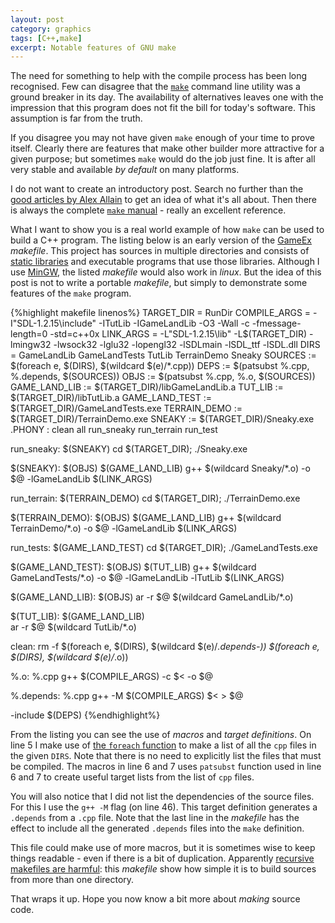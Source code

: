 ```yaml
---
layout: post
category: graphics
tags: [C++,make]
excerpt: Notable features of GNU make  
---
```

The need for something to help with the compile process has been long recognised.  Few can disagree that the [`make`](http://www.gnu.org/software/make/manual/make.html) command line utility was a ground breaker in its day.  The availability of alternatives leaves one with the impression that this program does not fit the bill for today's software. This assumption is far from the truth. 

If you disagree you may not have given `make` enough of your time to prove itself. Clearly there are features that make other builder more attractive for a given purpose; but sometimes `make` would do the job just fine.  It is after all very stable and available *by default* on many platforms.  

I do not want to create an introductory post. Search no further than the [good articles by Alex Allain](http://www.cprogramming.com/tutorial/makefiles_continued.html) to get an idea of what it's all about. Then there is always the complete [`make` manual](http://www.gnu.org/software/make/manual/make.html) - really an excellent reference.

What I want to show you is a real world example of how `make` can be used to build a C++ program. The listing below is an early version of the [GameEx](https://github.com/codespear/GameEx) *makefile*.  This project has sources in multiple directories and consists of [static libraries](http://en.wikipedia.org/wiki/Static_library) and executable programs that use those libraries.   Although I use  [MinGW](http://www.mingw.org/),  the listed *makefile* would also work in *linux*.  But the idea of this post is not to write a portable *makefile*, but simply to demonstrate some features of the `make` program.

{%highlight makefile linenos%}
TARGET_DIR = RunDir
COMPILE_ARGS = -I"SDL-1.2.15\include" -ITutLib -IGameLandLib -O3 -Wall -c -fmessage-length=0 -std=c++0x
LINK_ARGS = -L"SDL-1.2.15\lib" -L$(TARGET_DIR) -lmingw32 -lwsock32 -lglu32 -lopengl32 -lSDLmain -lSDL_ttf -lSDL.dll 
DIRS = GameLandLib GameLandTests TutLib TerrainDemo Sneaky
SOURCES := $(foreach e, $(DIRS), $(wildcard $(e)/*.cpp))
DEPS := $(patsubst %.cpp, %.depends, $(SOURCES))
OBJS := $(patsubst %.cpp, %.o, $(SOURCES))
GAME_LAND_LIB := $(TARGET_DIR)/libGameLandLib.a
TUT_LIB := $(TARGET_DIR)/libTutLib.a
GAME_LAND_TEST := $(TARGET_DIR)/GameLandTests.exe
TERRAIN_DEMO := $(TARGET_DIR)/TerrainDemo.exe
SNEAKY := $(TARGET_DIR)/Sneaky.exe
.PHONY : clean all run_sneaky run_terrain run_test 

run_sneaky: $(SNEAKY)
	cd $(TARGET_DIR); ./Sneaky.exe

$(SNEAKY): $(OBJS) $(GAME_LAND_LIB)
	g++ $(wildcard Sneaky/*.o) -o $@ -lGameLandLib $(LINK_ARGS)  

run_terrain: $(TERRAIN_DEMO)
	cd $(TARGET_DIR); ./TerrainDemo.exe

$(TERRAIN_DEMO): $(OBJS) $(GAME_LAND_LIB)
	g++ $(wildcard TerrainDemo/*.o) -o $@ -lGameLandLib $(LINK_ARGS)  

run_tests:  $(GAME_LAND_TEST)
	cd $(TARGET_DIR); ./GameLandTests.exe

$(GAME_LAND_TEST): $(OBJS) $(TUT_LIB) 
	g++ $(wildcard GameLandTests/*.o) -o $@ -lGameLandLib -lTutLib $(LINK_ARGS)  

$(GAME_LAND_LIB): $(OBJS)
	ar -r $@ $(wildcard GameLandLib/*.o)

$(TUT_LIB): $(GAME_LAND_LIB) 	
	ar -r $@ $(wildcard TutLib/*.o)

clean:
	rm -f $(foreach e, $(DIRS), $(wildcard $(e)/*.depends-)) $(foreach e, $(DIRS), $(wildcard $(e)/*.o))

%.o: %.cpp 
	g++ $(COMPILE_ARGS) -c $< -o $@

%.depends: %.cpp
	g++ -M $(COMPILE_ARGS) $< > $@

-include $(DEPS)
{%endhighlight%}

From the listing you can see the use of *macros* and *target definitions*.  On line 5 I make use of [the `foreach` function](http://www.gnu.org/software/make/manual/make.html#Foreach-Function) to make a list of all the `cpp` files in the given `DIRS`.  Note that there is no need to explicitly list the files that must be compiled. The macros in line 6 and 7 uses `patsubst` function used in line 6 and 7 to create useful target lists from the list of `cpp` files.   

You will also notice that I did not list the dependencies of the source files.  For this I use the `g++ -M` flag (on line 46).  This target definition generates a `.depends` from a `.cpp` file.  Note that the last line in the *makefile* has the effect to include all the generated `.depends` files into the `make` definition.

This file could make use of more macros, but it is sometimes wise to keep things readable - even if there is a bit of duplication. Apparently [recursive makefiles are harmful](http://miller.emu.id.au/pmiller/books/rmch/): this *makefile* show how simple it is to build sources from more than one directory.

That wraps it up.  Hope you now know a bit more about *making* source code.         
